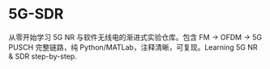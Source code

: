 # 5G-SDR
从零开始学习 5G NR 与软件无线电的渐进式实验仓库。包含 FM → OFDM → 5G PUSCH 完整链路，纯 Python/MATLab，注释清晰，可复现。Learning 5G NR &amp; SDR step-by-step.
